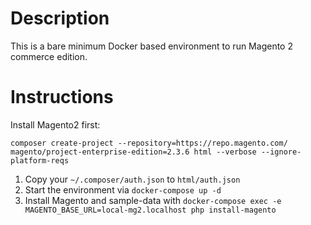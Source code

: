 # Description
This is a bare minimum Docker based environment to run Magento 2 commerce edition.

# Instructions
Install Magento2 first:
```
composer create-project --repository=https://repo.magento.com/ magento/project-enterprise-edition=2.3.6 html --verbose --ignore-platform-reqs
```
1. Copy your `~/.composer/auth.json` to `html/auth.json`
1. Start the environment via  `docker-compose up -d`
1. Install Magento and sample-data with  `docker-compose exec -e MAGENTO_BASE_URL=local-mg2.localhost php install-magento` 
